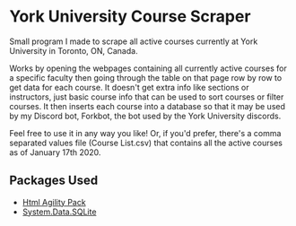 # York University Course Scraper
Small program I made to scrape all active courses currently at York University in Toronto, ON, Canada.

Works by opening the webpages containing all currently active courses for a specific faculty then going through the table on that page row by row to get data for each course. It doesn't get extra info like sections or instructors, just basic course info that can be used to sort courses or filter courses. It then inserts each course into a database so that it may be used by my Discord bot, Forkbot, the bot used by the York University discords.

Feel free to use it in any way you like!
Or, if you'd prefer, there's a comma separated values file (Course List.csv) that contains all the active courses as of January 17th 2020.

## Packages Used
  - [Html Agility Pack](https://html-agility-pack.net/)
  - [System.Data.SQLite](https://system.data.sqlite.org/index.html/doc/trunk/www/index.wiki)

